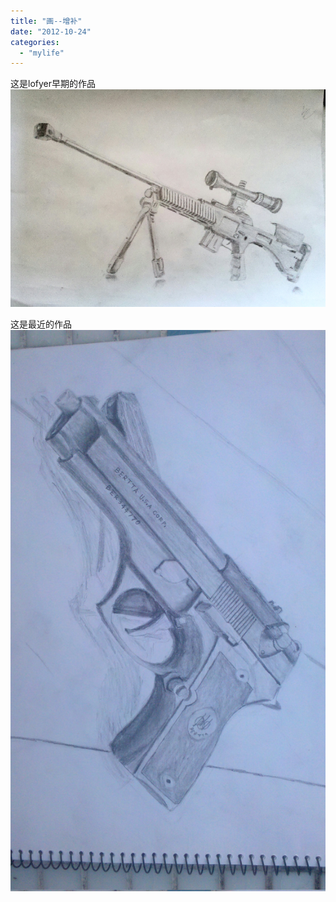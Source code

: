 ```yaml
---
title: "画--增补"
date: "2012-10-24"
categories: 
  - "mylife"
---
```


这是lofyer早期的作品 [![1123](/blog/images/1123.jpg)](http://blog.lofyer.org/archives/1624/attachment/1123)

这是最近的作品 [![2012-08-23_07-01-04_117[1]](/blog/images/2012-08-23_07-01-04_1171.jpg)](http://lofyer.org/wp-content/uploads/2012/10/2012-08-23_07-01-04_1171.jpg)
